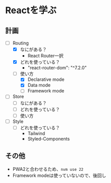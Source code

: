 # Reactを学ぶ

## 計画

- [ ] Routing
  - [x] なにがある？
    - React Router一択
  - [x] どれを使っている？
    - "react-router-dom": "^7.2.0"
  - [ ] 使い方
    - [x] Declarative mode
    - [x] Data mode
    - [ ] Framework mode
- [ ] Store
  - [ ] なにがある？
  - [ ] どれを使っている？
  - [ ] 使い方
- [ ] Style
  - [ ] どれを使っている？
    - Tailwind
    - Styled-Components

## その他

- PWA2と合わせるため、`nvm use 22`
- Framework modeは使っていないので、後回し
